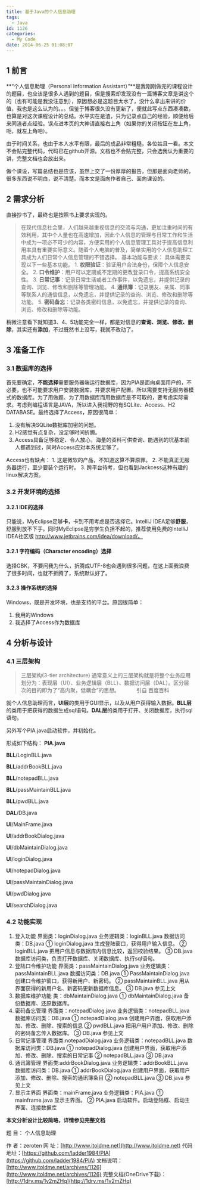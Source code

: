 ```yaml
---
title: 基于Java的个人信息助理
tags:
  - Java
id: 1126
categories:
  - My Code
date: 2014-06-25 01:08:07
---
```


## 1 前言

**“个人信息助理（Personal Information Assistant）”**是我刚刚做完的课程设计的题目，也应该是很多人遇到的题目，但是搜索却发现没有一篇博客文章是讲这个的（也有可能是我没注意到），原因想必是这题目太水了，没什么拿出来讲的价值，我也是这么认为的。。。但鉴于博客很久没有更新了，便就此写点东西凑凑数，也算是对这次课程设计的总结。水平实在是渣，只为记录点自己的经验，顺便给后来同渣者点经验。误点进本页的大神请直接右上角（如果你的关闭按钮在左上角，呃，就左上角吧）。

由于时间关系，也由于本人水平有限，最后的成品非常粗糙，各位姑且一看。本文不会贴完整代码，代码已在github开源。文档也不会贴完整，只会选我认为重要的讲，完整文档也会放出来。

做个课设，写篇总结也是应该，虽然上交了一份厚厚的报告，但那是面向老师的，很多东西说不明白，说不清楚。而本文是面向作者自己、面向课设的。

## 2 需求分析

直接抄书了，最终也是按照书上要求实现的。

> 在现代信息社会里，人们越来越重视信息的交流与沟通，更加注重时间的有效利用，其中个人量也在高速增加，因此个人信息的管理与日常工作和生活中成为一项必不可少的内容，方便实用的个人信息管理工具对于提高信息利用率具有重要实际意义。随着个人电脑的普及，简单实用的个人信息助理工具成为人们日常个人信息管理的不错选择。
>   基本功能与要求：
>   具体需要实现以下一些基本功能。
>   1\. **权限验证**：验证用户合法身份，保障个人信息安全。
>   2\. **口令维护**：用户可以定期或不定期的更改登录口令，提高系统安全性。
>   3\. **日常记事**：记录日常生活或者工作事件，以免遗忘，并提供记录的查询、浏览、修改和删除等管理功能。
>   4\. **通讯簿**：记录朋友、亲属、同事等联系人的通信信息，以免遗忘，并提供记录的查询、浏览、修改和删除等功能。
>   5\. **密码备忘**：记录各类密码信息，以免遗忘，并提供记录的查询、浏览、修改和删除等功能。

稍微注意看下就知道3、4、5功能完全一样，都是对信息的**查询、浏览、修改、删除**，其实还有**添加**，不过既然书上没写，我就不改动了。

## 3 准备工作

### 3.1 数据库的选择

首先要确定，**不能选择**需要服务器端运行数据库，因为PIA是面向桌面用户的，不必要，也不可能要求用户安装数据库，并要求用户配置。所以需要支持无服务器模式的数据库。为了用做题、为了用数据库而用数据库是不可取的，要考虑实际需求。考虑到编程语言是JAVA，所以进入我视野的有SQLite、Access、H2 DATABASE。最终选择了Access，原因很简单：

1.  没有解决SQLite数据库加密的问题。
2.  H2感觉有点复杂，没足够时间折腾。
3.  Access具备足够稳定、令人放心，海量的资料可供查询、能遇到的坑基本前人都遇到过，同时Access应对本系统足够了。

Access也有缺点：
 1\. 这是微软的产品，不知道这算不算原罪。
 2\. 不能真正无服务器运行，至少要装个运行时。
 3\. 跨平台待考，但也看到Jackcess这种有趣的linux解决方案。

### 3.2 开发环境的选择

#### 3.2.1 IDE的选择

只能说，MyEclipse足够**卡**，卡到不用考虑是否选择它。IntelliJ IDEA足够**舒服**，舒服到放不下手。同时MyEclipse是穷学生负担不起的，推荐使用免费的IntelliJ IDEA社区版 http://www.jetbrains.com/idea/download/。

#### 3.2.1 字符编码（Character encoding）选择

选择GBK，不要问我为什么，折腾成UTF-8也会遇到很多问题，在这上面我浪费了很多时间，也就不折腾了，系统默认好了。

#### 3.2.3 操作系统的选择

Windows，既是开发环境，也是支持的平台。原因很简单：

1.  我用的Windows
2.  我选择了Access作为数据库

## 4 分析与设计

### 4.1 三层架构

> 三层架构(3-tier architecture) 通常意义上的三层架构就是将整个业务应用划分为：表现层（UI）、业务逻辑层（BLL）、数据访问层（DAL）。区分层次的目的即为了“高内聚，低耦合”的思想。
>   　　　引自 百度百科

就个人信息助理而言，**UI层**的类用于GUI显示，以及从用户获得输入数据。**BLL层**的类用于把获得的数据生成sql语句。**DAL层**的类用于打开、关闭数据库，执行sql语句。

另外写个PIA.java启动软件，并初始化。

形成如下结构：
**PIA.java**

**BLL**/LoginBLL.java

**BLL**/addrBookBLL.java

**BLL**/notepadBLL.java

**BLL**/passMaintainBLL.java

**BLL**/pwdBLL.java

**DAL**/DB.java

**UI**/MainFrame.java

**UI**/addrBookDialog.java

**UI**/dbMaintainDialog.java

**UI**/loginDialog.java

**UI**/notepadDialog.java

**UI**/passMaintainDialog.java

**UI**/pwdDialog.java

**UI**/searchDialog.java

### 4.2 功能实现

1.  登入功能
界面类：loginDialog.java
业务逻辑类：loginBLL.java
数据访问类：DB.java
①   loginDialog.java
生成登陆窗口，获得用户输入信息。
②   loginBLL.java
把用户信息与数据库内信息比较，返回校验结果。
③   DB.java
数据库访问类，负责打开数据库、关闭数据库、执行sql语句。
2.  登陆口令维护功能
界面类：passMaintainDialog.java
业务逻辑类：passMaintainBLL.java
数据访问类：DB.java
①   PassMaintainDialog.java
创建口令维护窗口，获得新用户、新密码。
②   passMaintainBLL.java
用从界面获得的新用户名、新密码更新数据库信息。
③   DB.java
参见上文
3.  数据库维护功能
类：dbMaintainDialog.java
①   dbMaintainDialog.java
备份数据库、还原数据库。
4.  密码备忘管理
界面类：notepadDialog.java
业务逻辑类：notepadBLL.java
数据库访问类：DB.java
①   notepadDialog.java
创建用户界面，获取用户添加、修改、删除、搜索的信息
②   pwdBLL.java
把用户用户添加、修改、删除的密码备忘传入数据库。
③   DB.java
参见上文
5.  日常记事管理
界面类:notepadDialog.java
业务逻辑类：notepadBLL.java
数据库访问类：DB.java
①   notepadDialog.java
创建用户界面，获取用户添加、修改、删除、搜索的日常记事
②   notepadBLL.java
③   DB.java
6.  通讯簿管理
界面类:addrBookDialog.java
业务逻辑类：addrBookBLL.java
数据库访问类：DB.java
①   addrBookDialog.java
创建用户界面，获取用户添加、修改、删除、搜索的通讯簿条目
②   notepadBLL.java
③   DB.java
参见上文
7.  显示主界面
界面类：mainFrame.java
业务逻辑类：PIA.java
①   mainframe.java
显示主界面。
②   PIA.java
启动软件。启动登陆框、启动主界面、连接数据库

**本文分析设计比较简略，详情参见完整文档**

题    目：       个人信息助理

作    者：zeroten
网    址：[http://www.itoldme.net](http://www.itoldme.net)
代码地址：[https://github.com/ladder1984/PIA](https://github.com/ladder1984/PIA)
文档说明：[http://www.itoldme.net/archives/1126](http://www.itoldme.net/archives/1126)
完整文档(OneDrive下载)：[http://1drv.ms/1v2mZHq](http://1drv.ms/1v2mZHq)